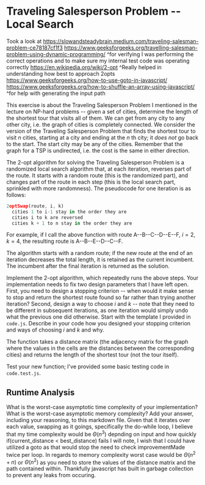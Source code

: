 # Traveling Salesperson Problem -- Local Search

Took a look at https://slowandsteadybrain.medium.com/traveling-salesman-problem-ce78187cf1f3
https://www.geeksforgeeks.org/travelling-salesman-problem-using-dynamic-programming/
^for verifying I was performing the correct operations and to make sure my internal test code was operating correctly
https://en.wikipedia.org/wiki/2-opt
^Really helped in understanding how best to approach 2opts
https://www.geeksforgeeks.org/how-to-use-goto-in-javascript/
https://www.geeksforgeeks.org/how-to-shuffle-an-array-using-javascript/
^for help with generating the input path

This exercise is about the Traveling Salesperson Problem I mentioned in the
lecture on NP-hard problems -- given a set of cities, determine the length of
the shortest tour that visits all of them. We can get from any city to any other
city, i.e. the graph of cities is completely connected. We consider the version
of the Traveling Salesperson Problem that finds the shortest tour to visit $n$
cities, starting at a city and ending at the $n$ th city; it *does not* go
back to the start. The start city may be any of the cities. Remember that the
graph for a TSP is undirected, i.e. the cost is the same in either direction.

The 2-opt algorithm for solving the Traveling Salesperson Problem is a
randomized local search algorithm that, at each iteration, reverses part of the
route. It starts with a random route (this is the randomized part), and changes
part of the route in each step (this is the local search part, sprinkled with
more randomness). The pseudocode for one iteration is as follows:

```javascript
2optSwap(route, i, k)
  cities 1 to i-1 stay in the order they are
  cities i to k are reversed
  cities k + 1 to n stay in the order they are
```

For example, if I call the above function with route A--B--C--D--E--F, $i=2$,
$k=4$, the resulting route is A--B--E--D--C--F.

The algorithm starts with a random route; if the new route at the end of an
iteration decreases the total length, it is retained as the current incumbent.
The incumbent after the final iteration is returned as the solution.

Implement the 2-opt algorithm, which repeatedly runs the above steps. Your
implementation needs to fix two design parameters that I have left open. First,
you need to design a stopping criterion -- when would it make sense to stop and
return the shortest route found so far rather than trying another iteration?
Second, design a way to choose $i$ and $k$ -- note that they need to be
different in subsequent iterations, as one iteration would simply undo what
the previous one did otherwise. Start with the template I provided in `code.js`.
Describe in your code how you designed your stopping criterion and ways of
choosing $i$ and $k$ and why.

The function takes a distance matrix (the adjacency matrix for the graph where
the values in the cells are the distances between the corresponding cities) and
returns the length of the shortest tour (not the tour itself).

Test your new function; I've provided some basic testing code in `code.test.js`.

## Runtime Analysis

What is the worst-case asymptotic time complexity of your implementation? What
is the worst-case asymptotic memory complexity? Add your answer, including your
reasoning, to this markdown file.
Given that it iterates over each value, swapping as it goings, specifically the do-while loop, I believe that my time complexity would be $\Theta(n^3)$ depnding on input and how quickly if(current_distance < best_distance) fails
I will note, I wish that I could have utilized a goto as that would stop the need to check improvementMade twice per loop. In regards to memory complexity worst case would be $\Theta(n^2 + n)$ or $\Theta(n^2)$ as you need to store the values of the distance matrix and the path contained within. Thankfully javascript has built in garbage collection to prevent any leaks from occuring.


